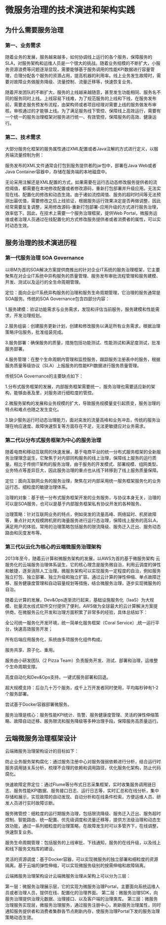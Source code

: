 # 微服务治理的技术演进和架构实践

## 为什么需要服务治理

### 第一、业务需求

随着业务的发展，服务越来越多，如何协调线上运行的各个服务，保障服务的SLA，对服务架构和运维人员是一个很大的挑战。随着业务规模的不断扩大，小服务资源浪费等问题逐渐显现，需要能够基于服务调用的性能KPI数据进行容量管理，合理分配各个服务的资源占用，提高机器的利用率。线上业务发生故障时，需要对故障业务做服务降级、流量控制、流量迁移等，快速恢复业务。

随着开发团队的不断扩大，服务的上线越来越随意，甚至发生功能相同、服务名不同的服务同时上线。上线容易下线难，为了规范服务的上线和下线，在服务发布前，需要走服务预发布流程，由架构师或者项目经理对需要上线的服务做发布审核，审核通过的才能够上线。为了满足服务线下管控、保障线上高效运行，需要有一个统一的服务治理框架对服务进行统一、有效管控，保障服务的高效、健康运行。

### 第二、技术需求

大部分服务化框架的服务属性通过XML配置或者Java注解的方式进行定义，以服务端流量控制为例：

服务发布的XML文件通常会打包到服务提供者的jar包中，部署在Java Web或者Java Container容器中，存储在服务端的本地磁盘中。

无论采用注解还是XML配置的方式，如果需要在运行态动态修改服务提供者的流控阈值，都需要在本地修改配置或者修改源码，重新打包部署并升级应用。无法实现在线、配置化的修改和动态生效。由于诸如流控阈值、服务的超时时间等无法预测出最优值，需要修改之后上线验证，根据服务运行效果决定是否再做调整，因此经常需要反复调整，采用修改源码-重新打包部署-应用升级的方式进行服务治理，效率低下。因此，在技术上需要一个服务治理框架，提供Web Portal，微服务运维或者治理人员通过在线配置化的方式修改服务提供者或者消费者的属性，可以实时动态生效。

## 服务治理的技术演进历程

### 第一代服务治理 SOA Governance

以IBM为首的SOA解决方案提供商推出的针对企业IT系统的服务治理框架，它主要聚焦在对企业IT系统中异构服务的质量管理、服务发布审批流程管理和服务建模、开发、测试以及运行的全生命周期管理。

定位：面向企业IT系统异构服务的治理和服务生命周期管理，它治理的服务通常是SOA服务。传统的SOA Governance包含四部分内容：

1.服务建模：验证功能需求与业务需求，发现和评估当前服务，服务建模和性能需求，开发治理规划。

2.服务组装：创建服务更新计划，创建和修改服务以满足所有业务需求，根据治理策略评估服务，批准组装完成。

3.服务部署：确保服务的质量，措施包括功能测试、性能测试和满足度测试，批准服务部署。

4.服务管理：在整个生命周期内管理和监控服务，跟踪服务注册表中的服务，根据服务质量等级协议（SLA）上报服务的性能KPI数据进行服务质量管理。

传统SOA Governance的主要缺点如下：

1.分布式服务框架的发展，内部服务框架需要统一，服务治理也需要适应新的架构，能够由表及里，对服务进行细粒度的管控。

2.微服务架构的发展和业务规模的扩大，导致服务规模量变引起质变，服务治理的特点和难点也随之发生变化。

3.缺少服务运行时动态治理能力，面对突发的流量高峰和业务冲击，传统的服务治理在响应速度、故障快速恢复等方面存在不足，无法更敏捷应对业务需求。

### 第二代以分布式服务框架为中心的服务治理

随着电商和移动互联网的快速发展，基于电商平台的统一分布式服务框架的全新服务治理理念诞生，它聚焦于对内部同构服务的线上治理，保障线上服务的运行质量。相比于传统IT架构的服务治理，由于服务的开发模式、部署规模、组网类型、业务特点等差异巨大，因此服务治理的重点也从线下转移到了线上服务质量保障。

定位：面向互联网业务的服务治理，聚焦在对内部采用统一服务框架服务化的业务运行态、细粒度的敏捷治理体系。

治理的对象：基于统一分布式服务框架开发的业务服务，与协议本身无关，治理的可以是SOA服务，也可以是基于内部服务框架私有协议开发的各种服务。

治理策略：针对互联网业务的特点，例如突发的流量高峰、网络延时、机房故障等，重点针对大规模跨机房的海量服务进行运行态治理，保障线上服务的高SLA，满足用户的体验。常用的治理策略包括服务的限流降级、服务迁入迁出、服务动态路由和灰度发布等。

### 第三代以云化为核心的云端微服务治理架构

2013年至今，随着云计算和微服务架构的发展，以AWS为首的基于微服务架构   云服务化的云端服务治理体系诞生，它的核心理念是服务微自治，利用云调度的弹性和敏捷，逐渐消除人工治理。微服务架构可以实现服务一定程度的自治，例如服务独立打包、独立部署、独立升级和独立扩容。通过云计算的弹性伸缩、单点故障迁移、服务健康度管理和自动容量规划等措施，结合微服务治理，逐步实现微服务的自治。

随着云计算的发展，Dev&Ops逐渐流行起来，基础设施服务化（IaaS）为大规模、批量流水线式软件交付提供了便利，AWS做为全球最大的云计算解决方案提供商，在微服务云化开发和治理方面积累了非常多的经验，具体总结如下：

全公司统一服务化开发环境，统一简单化服务框架（Coral Service）,统一运行平台，快速高效服务开发；

所有后端应用服务化，系统由多项服务化组件构成。

服务共享、原子化、重用。

服务由小研发团队（2 Pizza Team）负责服务开发、测试、部署和治理，运维整个生命周期支撑。

高度自动化和Dev&Ops支持，一键式服务部署和回退。

超大规模支持：后台几十万个服务，成千上万开发者同时使用，平均每秒钟有1-2个服务部署。

尝试基于Docker容器部署微服务。

服务治理是核心：服务性能KPI统计、告警、服务健康度管理、灵活的弹性伸缩策略、故障自动迁移、服务限流和服务降级等多种治理手段，保障服务高质量运行。

## 云端微服务治理框架设计

云端微服务治理架构设计的目标如下：

防止业务服务架构腐化：通过服务注册中心对服务强弱依赖进行分析，结合运行时服务调用链关系分析，梳理不合理的依赖和调用路径，优化服务化架构，防止代码腐化。

快速故障定界定位：通过Flume等分布式日志采集框架，实时收集服务调用链日志、服务性能KPI数据、服务接口日志、运行日志等，实时汇总和在线分析，集中存储和展示，实现故障的自动发现、自动分析和在线条件检索，方便运维人员、研发人员进行实时故障诊断。

服务微管控：细粒度的运行期服务治理，包括限流降级、服务迁入迁出、服务超时控制、智能路由、统一配置、优先级调度和流量迁移等，提供方法级治理和动态生效功能，通过一系列细粒度的治理策略，在故障发生时可以多管齐下，在线调整，快速恢复业务。

服务生命周期管理：包括服务的上线审批、下线通知，服务的在线升级，以及线上和线下服务文档库的建设。

灵活的资源调度：基于Docker容器，可以实现微服务的独立部署和细粒度的资源隔离。基于云端的弹性伸缩，可以实现微服务级别的按需伸缩和故障隔离。

云端微服务治理架构设计云端微服务治理从架构上可以分为三层：

第一层：微服务治理展示层，它的实现为微服务治理Portal，主要面向系统运维人员或者治理人员，提供在线、配置化的治理界面。
第二层：微服务治理SDK，向服务治理提供治理元数据、治理接口、以及客户端的治理类库。
第三层：微服务治理服务实现层，微服务治理服务，通过服务注册中心，刷新服务治理属性，同时通知服务提供者和消费者集群各节点刷新内存，使服务治理Portal下发的服务治理策略动态生效。


